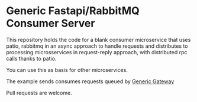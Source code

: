 # Generic Fastapi/RabbitMQ Consumer Server

This repository holds the code for a blank consumer microservice that uses patio, rabbitmq in an async approach to handle requests and distributes to processing microsservices in request-reply approach, with distributed rpc calls thanks to patio.

You can use this as basis for other microservices.

The example sends consumes requests queued by [Generic Gateway](https://github.com/lipesky/generic-fastapi-rabbitmq-gateway)

Pull requests are welcome.

